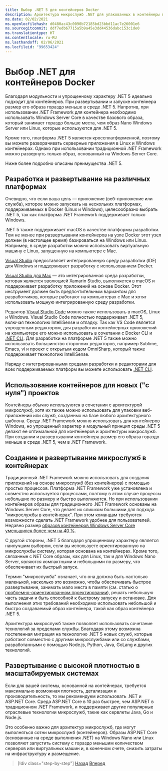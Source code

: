 ```yaml
---
title: Выбор .NET 5 для контейнеров Docker
description: Архитектура микрослужб .NET для упакованных в контейнеры приложений .NET | Выбор .NET для контейнеров Docker
ms.date: 02/02/2021
ms.openlocfilehash: d0480ac43c0090b72185bd23bbd11ac7e26001e6
ms.sourcegitcommit: ddf7edb67715a5b9a45e3dd44536dabc153c1de0
ms.translationtype: HT
ms.contentlocale: ru-RU
ms.lasthandoff: 02/06/2021
ms.locfileid: "99653424"
---
```

# <a name="when-to-choose-net-for-docker-containers"></a>Выбор .NET для контейнеров Docker

Благодаря модульности и упрощенному характеру .NET 5 идеально подходит для контейнеров. При развертывании и запуске контейнера размер его образа гораздо меньше в среде .NET 5. Напротив, при использовании .NET Framework для контейнера необходимо использовать Windows Server Core в качестве базового образа, который занимает гораздо больше места, чем образ Nano Windows Server или Linux, которые используются для .NET 5.

Кроме того, платформа .NET 5 является кроссплатформенной, поэтому вы можете разворачивать серверные приложения в Linux и Windows контейнерах. Однако при использовании традиционной .NET Framework можно развернуть только образ, основанный на Windows Server Core.

Ниже более подробно описаны преимущества .NET 5.

## <a name="developing-and-deploying-cross-platform"></a>Разработка и развертывание на различных платформах

Очевидно, что если ваша цель — приложение (веб-приложение или служба), которое можно запускать на нескольких платформах, поддерживаемых в Docker (Linux и Windows), целесообразно выбрать .NET 5, так как платформа .NET Framework поддерживает только Windows.

.NET 5 также поддерживает macOS в качестве платформы разработки. Тем не менее при развертывании контейнеров на узле Docker этот узел должен (в настоящее время) базироваться на Windows или Linux. Например, в среде разработки можно использовать виртуальную машину с Linux, запущенную на компьютере с Mac.

[Visual Studio](https://www.visualstudio.com/vs/) предоставляет интегрированную среду разработки (IDE) для Windows и поддерживает разработку с использованием Docker.

[Visual Studio для Mac](https://www.visualstudio.com/vs/visual-studio-mac/) — это интегрированная среда разработки, которая является эволюцией Xamarin Studio, выполняется в macOS и поддерживает разработку приложений на основе Docker. Этот инструмент должен быть предпочтительным вариантом для разработчиков, которые работают на компьютерах с Mac и хотят использовать мощную интегрированную среду разработки.

Редактор [Visual Studio Code](https://code.visualstudio.com/) можно также использовать в macOS, Linux и Windows. Visual Studio Code полностью поддерживает .NET 5, включая технологию IntelliSense и отладку. Так как VS Code является упрощенным редактором, для разработки контейнерных приложений на компьютере его можно использовать в сочетании с Docker CLI и [.NET CLI](../../../core/tools/index.md). Для разработки на платформе .NET 5 также можно использовать большинство сторонних редакторов, например Sublime, Emacs, vi и проект с открытым кодом OmniSharp, который также поддерживает технологию IntelliSense.

Наряду с интегрированными средами разработки и редакторами для всех поддерживаемых платформ вы можете использовать [.NET CLI](../../../core/tools/index.md).

## <a name="using-containers-for-new-green-field-projects"></a>Использование контейнеров для новых ("с нуля") проектов

Контейнеры обычно используются в сочетании с архитектурой микрослужб, хотя их также можно использовать для упаковки веб-приложений или служб, созданных на базе любого архитектурного шаблона. Среду .NET Framework можно использовать для контейнеров Windows, но упрощенный характер и модульный принцип среды .NET 5 делают ее оптимальной для контейнеров и архитектуры микрослужб. При создании и развертывании контейнера размер его образа гораздо меньше в среде .NET 5, чем в .NET Framework.

## <a name="create-and-deploy-microservices-on-containers"></a>Создание и развертывание микрослужб в контейнерах

Традиционный .NET Framework можно использовать для создания приложений на основе микрослужб (без контейнеров) с помощью простых процессов. Платформа .NET Framework уже установлена и совместно используется процессами, поэтому в этом случае процессы небольшие по размеру и быстро выполняются. Но при использовании контейнеров образы для традиционного .NET Framework основаны на Windows Server Core, что делает их слишком большими для подхода "микрослужбы в контейнерах". При этом командам требуются возможности сделать .NET Framework удобнее для пользователей. Недавно размер [образов контейнеров Windows Server Core уменьшился более чем на 40 %](https://devblogs.microsoft.com/dotnet/we-made-windows-server-core-container-images-40-smaller).

С другой стороны, .NET 5 благодаря упрощенному характеру является наилучшим выбором, если вы используете ориентированную на микрослужбы систему, которая основана на контейнерах. Кроме того, связанные с NET Core образы, как для Linux, так и для Windows Nano Server, являются компактными и небольшими по размеру, что обеспечивает их быстрый запуск.

Термин "микрослужба" означает, что она должна быть настолько маленькой, насколько это возможно, чтобы обеспечивать быстрое развертывание, занимать мало места в памяти (см. статью о [проблемно-ориентированном проектировании](https://en.wikipedia.org/wiki/Domain-driven_design)), решать небольшую часть задачи и быть способной к быстрому запуску и остановке. Для выполнения этих требований необходимо использовать небольшой и быстро создаваемый образ контейнера, такой как образ контейнера .NET 5.

Архитектура микрослужб также позволяет использовать сочетание технологий за пределами службы. Благодаря этому возможна постепенная миграция на технологию .NET 5 новых служб, которые работают совместно с другими микрослужбами или со службами, разработанными с помощью Node.js, Python, Java, GoLang и других технологий.

## <a name="deploying-high-density-in-scalable-systems"></a>Развертывание с высокой плотностью в масштабируемых системах

Если для вашей системы, основанной на контейнерах, требуется максимально возможная плотность, детализация и производительность, то мы рекомендуем использовать .NET и ASP.NET Core. Среда ASP.NET Core в 10 раз быстрее, чем ASP.NET в традиционном .NET Framework, и поддерживает другие популярные отраслевые технологии микрослужб, такие как сервлеты Java, Go и Node.js.

Это особенно важно для архитектур микрослужб, где могут выполняться сотни микрослужб (контейнеров). Образы ASP.NET Core (основанные на среде выполнения .NET) на Windows Nano или Linux позволяют запустить систему с гораздо меньшим количеством серверов или виртуальных машин и, в конечном счете, снизить затраты на инфраструктуру и размещение.

>[!div class="step-by-step"]
>[Назад](general-guidance.md)
>[Вперед](net-framework-container-scenarios.md)
